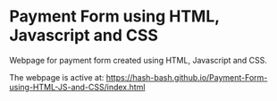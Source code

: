 # Payment Form using HTML, Javascript and CSS
Webpage for payment form created using HTML, Javascript and CSS.

The webpage is active at: https://hash-bash.github.io/Payment-Form-using-HTML-JS-and-CSS/index.html
